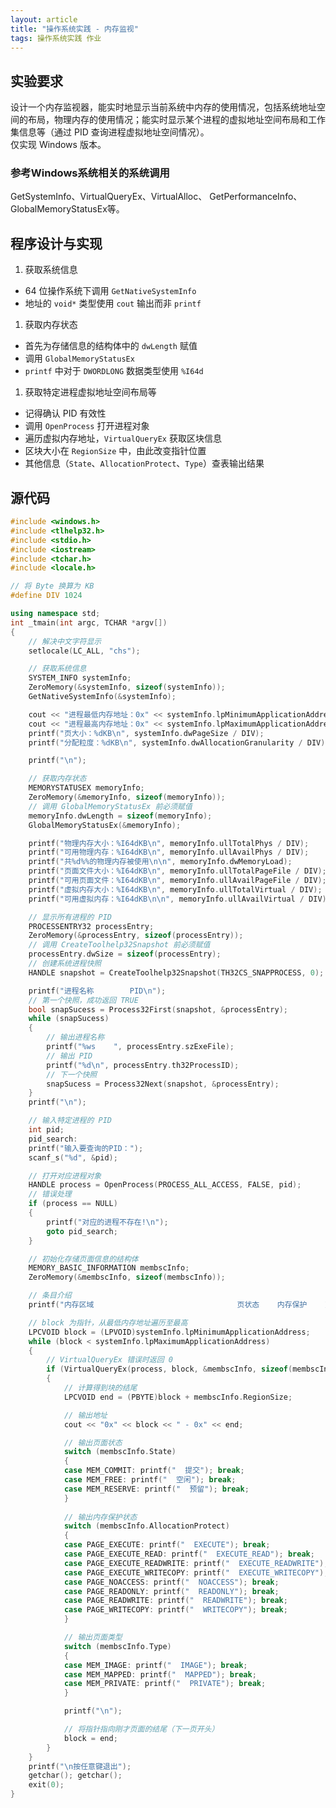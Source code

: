 ```yaml
---
layout: article
title: "操作系统实践 - 内存监视"
tags: 操作系统实践 作业
---
```

## 实验要求
设计一个内存监视器，能实时地显示当前系统中内存的使用情况，包括系统地址空间的布局，物理内存的使用情况；能实时显示某个进程的虚拟地址空间布局和工作集信息等（通过 PID 查询进程虚拟地址空间情况）。  
仅实现 Windows 版本。
<!--more-->

### 参考Windows系统相关的系统调用
GetSystemInfo、VirtualQueryEx、VirtualAlloc、 GetPerformanceInfo、GlobalMemoryStatusEx等。

## 程序设计与实现
1. 获取系统信息
  - 64 位操作系统下调用 `GetNativeSystemInfo`
  - 地址的 `void*` 类型使用 `cout` 输出而非 `printf`
1. 获取内存状态
  - 首先为存储信息的结构体中的 `dwLength` 赋值
  - 调用 `GlobalMemoryStatusEx`
  - `printf` 中对于 `DWORDLONG` 数据类型使用 `%I64d`
1. 获取特定进程虚拟地址空间布局等
  - 记得确认 PID 有效性
  - 调用 `OpenProcess` 打开进程对象
  - 遍历虚拟内存地址，`VirtualQueryEx` 获取区块信息
  - 区块大小在 `RegionSize` 中，由此改变指针位置
  - 其他信息（`State`、`AllocationProtect`、`Type`）查表输出结果

## 源代码
```cpp
#include <windows.h>
#include <tlhelp32.h>
#include <stdio.h>
#include <iostream>
#include <tchar.h>
#include <locale.h>

// 将 Byte 换算为 KB
#define DIV 1024

using namespace std;
int _tmain(int argc, TCHAR *argv[])
{
	// 解决中文字符显示
	setlocale(LC_ALL, "chs");

	// 获取系统信息
	SYSTEM_INFO systemInfo;
	ZeroMemory(&systemInfo, sizeof(systemInfo));
	GetNativeSystemInfo(&systemInfo);

	cout << "进程最低内存地址：0x" << systemInfo.lpMinimumApplicationAddress << endl;
	cout << "进程最高内存地址：0x" << systemInfo.lpMaximumApplicationAddress << endl;
	printf("页大小：%dKB\n", systemInfo.dwPageSize / DIV);
	printf("分配粒度：%dKB\n", systemInfo.dwAllocationGranularity / DIV);

	printf("\n");

	// 获取内存状态
	MEMORYSTATUSEX memoryInfo;
	ZeroMemory(&memoryInfo, sizeof(memoryInfo));
	// 调用 GlobalMemoryStatusEx 前必须赋值
	memoryInfo.dwLength = sizeof(memoryInfo);
	GlobalMemoryStatusEx(&memoryInfo);

	printf("物理内存大小：%I64dKB\n", memoryInfo.ullTotalPhys / DIV);
	printf("可用物理内存：%I64dKB\n", memoryInfo.ullAvailPhys / DIV);
	printf("共%d%%的物理内存被使用\n\n", memoryInfo.dwMemoryLoad);
	printf("页面文件大小：%I64dKB\n", memoryInfo.ullTotalPageFile / DIV);
	printf("可用页面文件：%I64dKB\n", memoryInfo.ullAvailPageFile / DIV);
	printf("虚拟内存大小：%I64dKB\n", memoryInfo.ullTotalVirtual / DIV);
	printf("可用虚拟内存：%I64dKB\n\n", memoryInfo.ullAvailVirtual / DIV);

	// 显示所有进程的 PID
	PROCESSENTRY32 processEntry;
	ZeroMemory(&processEntry, sizeof(processEntry));
	// 调用 CreateToolhelp32Snapshot 前必须赋值
	processEntry.dwSize = sizeof(processEntry);
	// 创建系统进程快照
	HANDLE snapshot = CreateToolhelp32Snapshot(TH32CS_SNAPPROCESS, 0);

	printf("进程名称        PID\n");
	// 第一个快照，成功返回 TRUE
	bool snapSucess = Process32First(snapshot, &processEntry);
	while (snapSucess)
	{
		// 输出进程名称
		printf("%ws    ", processEntry.szExeFile);
		// 输出 PID
		printf("%d\n", processEntry.th32ProcessID);
		// 下一个快照
		snapSucess = Process32Next(snapshot, &processEntry);
	}
	printf("\n");

	// 输入特定进程的 PID
	int pid;
	pid_search:
	printf("输入要查询的PID：");
	scanf_s("%d", &pid);

	// 打开对应进程对象
	HANDLE process = OpenProcess(PROCESS_ALL_ACCESS, FALSE, pid);
	// 错误处理
	if (process == NULL)
	{
		printf("对应的进程不存在!\n");
		goto pid_search;
	}

	// 初始化存储页面信息的结构体
	MEMORY_BASIC_INFORMATION membscInfo;
	ZeroMemory(&membscInfo, sizeof(membscInfo));

	// 条目介绍
	printf("内存区域                                页状态    内存保护    页类型\n");

	// block 为指针，从最低内存地址遍历至最高
	LPCVOID block = (LPVOID)systemInfo.lpMinimumApplicationAddress;
	while (block < systemInfo.lpMaximumApplicationAddress)
	{
		// VirtualQueryEx 错误时返回 0
		if (VirtualQueryEx(process, block, &membscInfo, sizeof(membscInfo)))
		{
			// 计算得到块的结尾
			LPCVOID end = (PBYTE)block + membscInfo.RegionSize;

			// 输出地址
			cout << "0x" << block << " - 0x" << end;

			// 输出页面状态
			switch (membscInfo.State)
			{
			case MEM_COMMIT: printf("  提交"); break;
			case MEM_FREE: printf("  空闲"); break;
			case MEM_RESERVE: printf("  预留"); break;
			}
			
			// 输出内存保护状态
			switch (membscInfo.AllocationProtect)
			{
			case PAGE_EXECUTE: printf("  EXECUTE"); break;
			case PAGE_EXECUTE_READ: printf("  EXECUTE_READ"); break;
			case PAGE_EXECUTE_READWRITE: printf("  EXECUTE_READWRITE"); break;
			case PAGE_EXECUTE_WRITECOPY: printf("  EXECUTE_WRITECOPY"); break;
			case PAGE_NOACCESS: printf("  NOACCESS"); break;
			case PAGE_READONLY: printf("  READONLY"); break;
			case PAGE_READWRITE: printf("  READWRITE"); break;
			case PAGE_WRITECOPY: printf("  WRITECOPY"); break;
			}

			// 输出页面类型
			switch (membscInfo.Type)
			{
			case MEM_IMAGE: printf("  IMAGE"); break;
			case MEM_MAPPED: printf("  MAPPED"); break;
			case MEM_PRIVATE: printf("  PRIVATE"); break;
			}

			printf("\n");

			// 将指针指向刚才页面的结尾（下一页开头）
			block = end;
		}
	}
	printf("\n按任意键退出");
	getchar(); getchar();
	exit(0);
}
```
